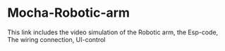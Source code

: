 # Mocha-Robotic-arm
This link includes the video simulation of the Robotic arm, the Esp-code, The wiring connection, UI-control
